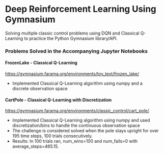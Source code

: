 # Deep Reinforcement Learning Using Gymnasium
Solving multiple classic control problems using DQN and Classical Q-Learning to practice the Python Gymnasium library/API.


### Problems Solved in the Accompanying Jupyter Notebooks

#### FrozenLake - Classical Q-Learning
https://gymnasium.farama.org/environments/toy_text/frozen_lake/
- Implemented Classical Q-Learning algorithm using numpy and a discrete observation space

#### CartPole - Classical Q-Learning with Discretization
https://gymnasium.farama.org/environments/classic_control/cart_pole/
- Implemented Classical Q-Learning algorithm using numpy and used discretization/bins to handle the continuous observation space
- The challenge is considered solved when the pole stays upright for over 195 time steps, 100 trials consecutively.
- Results: In 100 trials ran, num_wins=100 and num_fails=0 with average_steps=465.15.
